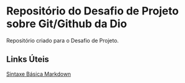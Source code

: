 # Repositório do Desafio de Projeto sobre Git/Github da Dio
Repositório criado para o Desafio de Projeto.

## Links Úteis
[Sintaxe Básica Markdown]()
